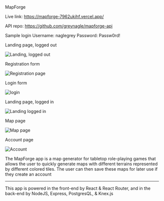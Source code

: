 MapForge

Live link: https://mapforge-7962ukihf.vercel.app/

API repo: https://github.com/greynagle/mapforge-api

Sample login
Username: naglegrey
Password: Passw0rd!

Landing page, logged out

![Landing, logged out](https://user-images.githubusercontent.com/52943441/91222660-80288c00-e6ed-11ea-88da-feace26c7986.png)

Registration form

![Registration page](https://user-images.githubusercontent.com/52943441/91222756-a64e2c00-e6ed-11ea-95b7-0c731471a4f6.png)

Login form

![login](https://user-images.githubusercontent.com/52943441/91222844-c41b9100-e6ed-11ea-8e78-65111adcb381.png)

Landing page, logged in

![Landing logged in](https://user-images.githubusercontent.com/52943441/91222946-e2818c80-e6ed-11ea-875e-05ff0fb7c26a.png)

Map page

![Map page](https://user-images.githubusercontent.com/52943441/91223038-0775ff80-e6ee-11ea-83a1-dc13164ed0cf.png)

Account page

![Account](https://user-images.githubusercontent.com/52943441/91223121-2aa0af00-e6ee-11ea-92a1-811cafc286ee.png)

The MapForge app is a map generator for tabletop role-playing games that allows the user to quickly generate maps with different terrains represented by different colored tiles. The user can then save these maps for later use if they create an account

---

This app is powered in the front-end by React & React Router, and in the back-end by NodeJS, Express, PostgresQL, & Knex.js
